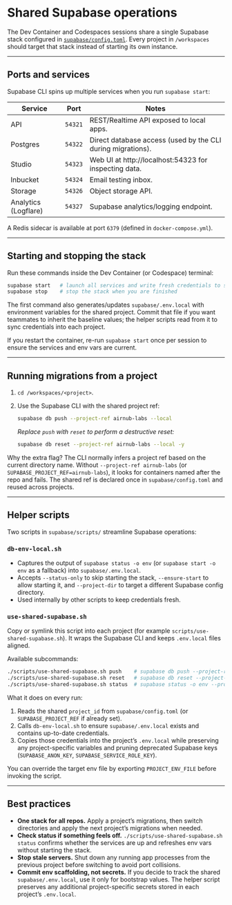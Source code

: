 # Shared Supabase operations

The Dev Container and Codespaces sessions share a single Supabase stack configured in [`supabase/config.toml`](../supabase/config.toml). Every project in `/workspaces` should target that stack instead of starting its own instance.

---

## Ports and services

Supabase CLI spins up multiple services when you run `supabase start`:

| Service | Port | Notes |
| ------- | ---- | ----- |
| API | `54321` | REST/Realtime API exposed to local apps. |
| Postgres | `54322` | Direct database access (used by the CLI during migrations). |
| Studio | `54323` | Web UI at http://localhost:54323 for inspecting data. |
| Inbucket | `54324` | Email testing inbox. |
| Storage | `54326` | Object storage API. |
| Analytics (Logflare) | `54327` | Supabase analytics/logging endpoint. |

A Redis sidecar is available at port `6379` (defined in `docker-compose.yml`).

---

## Starting and stopping the stack

Run these commands inside the Dev Container (or Codespace) terminal:

```bash
supabase start   # launch all services and write fresh credentials to supabase/.env.local
supabase stop    # stop the stack when you are finished
```

The first command also generates/updates `supabase/.env.local` with environment variables for the shared project. Commit that file if you want teammates to inherit the baseline values; the helper scripts read from it to sync credentials into each project.

If you restart the container, re-run `supabase start` once per session to ensure the services and env vars are current.

---

## Running migrations from a project

1. `cd /workspaces/<project>`.
2. Use the Supabase CLI with the shared project ref:

   ```bash
   supabase db push --project-ref airnub-labs --local
   ```

   *Replace `push` with `reset` to perform a destructive reset:*

   ```bash
   supabase db reset --project-ref airnub-labs --local -y
   ```

Why the extra flag? The CLI normally infers a project ref based on the current directory name. Without `--project-ref airnub-labs` (or `SUPABASE_PROJECT_REF=airnub-labs`), it looks for containers named after the repo and fails. The shared ref is declared once in `supabase/config.toml` and reused across projects.

---

## Helper scripts

Two scripts in `supabase/scripts/` streamline Supabase operations:

### `db-env-local.sh`

* Captures the output of `supabase status -o env` (or `supabase start -o env` as a fallback) into `supabase/.env.local`.
* Accepts `--status-only` to skip starting the stack, `--ensure-start` to allow starting it, and `--project-dir` to target a different Supabase config directory.
* Used internally by other scripts to keep credentials fresh.

### `use-shared-supabase.sh`

Copy or symlink this script into each project (for example `scripts/use-shared-supabase.sh`). It wraps the Supabase CLI and keeps `.env.local` files aligned.

Available subcommands:

```bash
./scripts/use-shared-supabase.sh push    # supabase db push --project-ref airnub-labs --local
./scripts/use-shared-supabase.sh reset   # supabase db reset --project-ref airnub-labs --local -y
./scripts/use-shared-supabase.sh status  # supabase status -o env --project-ref airnub-labs
```

What it does on every run:

1. Reads the shared `project_id` from `supabase/config.toml` (or `SUPABASE_PROJECT_REF` if already set).
2. Calls `db-env-local.sh` to ensure `supabase/.env.local` exists and contains up-to-date credentials.
3. Copies those credentials into the project’s `.env.local` while preserving any project-specific variables and pruning deprecated Supabase keys (`SUPABASE_ANON_KEY`, `SUPABASE_SERVICE_ROLE_KEY`).

You can override the target env file by exporting `PROJECT_ENV_FILE` before invoking the script.

---

## Best practices

* **One stack for all repos.** Apply a project’s migrations, then switch directories and apply the next project’s migrations when needed.
* **Check status if something feels off.** `./scripts/use-shared-supabase.sh status` confirms whether the services are up and refreshes env vars without starting the stack.
* **Stop stale servers.** Shut down any running app processes from the previous project before switching to avoid port collisions.
* **Commit env scaffolding, not secrets.** If you decide to track the shared `supabase/.env.local`, use it only for bootstrap values. The helper script preserves any additional project-specific secrets stored in each project’s `.env.local`.
